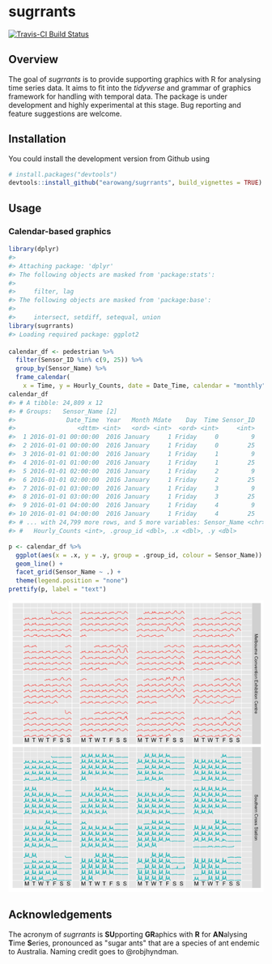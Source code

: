 
<!-- README.md is generated from README.Rmd. Please edit that file -->
sugrrants
=========

[![Travis-CI Build Status](https://travis-ci.org/earowang/sugrrants.svg?branch=master)](https://travis-ci.org/earowang/sugrrants)

Overview
--------

The goal of *sugrrants* is to provide supporting graphics with R for analysing time series data. It aims to fit into the *tidyverse* and grammar of graphics framework for handling with temporal data. The package is under development and highly experimental at this stage. Bug reporting and feature suggestions are welcome.

Installation
------------

You could install the development version from Github using

``` r
# install.packages("devtools")
devtools::install_github("earowang/sugrrants", build_vignettes = TRUE)
```

Usage
-----

### Calendar-based graphics

``` r
library(dplyr)
#> 
#> Attaching package: 'dplyr'
#> The following objects are masked from 'package:stats':
#> 
#>     filter, lag
#> The following objects are masked from 'package:base':
#> 
#>     intersect, setdiff, setequal, union
library(sugrrants)
#> Loading required package: ggplot2

calendar_df <- pedestrian %>%
  filter(Sensor_ID %in% c(9, 25)) %>%
  group_by(Sensor_Name) %>%
  frame_calendar(
    x = Time, y = Hourly_Counts, date = Date_Time, calendar = "monthly")
calendar_df
#> # A tibble: 24,809 x 12
#> # Groups:   Sensor_Name [2]
#>              Date_Time  Year   Month Mdate    Day  Time Sensor_ID
#>                 <dttm> <int>   <ord> <int>  <ord> <int>     <int>
#>  1 2016-01-01 00:00:00  2016 January     1 Friday     0         9
#>  2 2016-01-01 00:00:00  2016 January     1 Friday     0        25
#>  3 2016-01-01 01:00:00  2016 January     1 Friday     1         9
#>  4 2016-01-01 01:00:00  2016 January     1 Friday     1        25
#>  5 2016-01-01 02:00:00  2016 January     1 Friday     2         9
#>  6 2016-01-01 02:00:00  2016 January     1 Friday     2        25
#>  7 2016-01-01 03:00:00  2016 January     1 Friday     3         9
#>  8 2016-01-01 03:00:00  2016 January     1 Friday     3        25
#>  9 2016-01-01 04:00:00  2016 January     1 Friday     4         9
#> 10 2016-01-01 04:00:00  2016 January     1 Friday     4        25
#> # ... with 24,799 more rows, and 5 more variables: Sensor_Name <chr>,
#> #   Hourly_Counts <int>, .group_id <dbl>, .x <dbl>, .y <dbl>
```

``` r
p <- calendar_df %>%
  ggplot(aes(x = .x, y = .y, group = .group_id, colour = Sensor_Name)) +
  geom_line() +
  facet_grid(Sensor_Name ~ .) +
  theme(legend.position = "none")
prettify(p, label = "text")
```

![](figure/calendar-plot-1.png)

Acknowledgements
----------------

The acronym of *sugrrants* is **SU**pporting **GR**aphics with **R** for **AN**alysing **T**ime **S**eries, pronounced as "sugar ants" that are a species of ant endemic to Australia. Naming credit goes to @robjhyndman.
